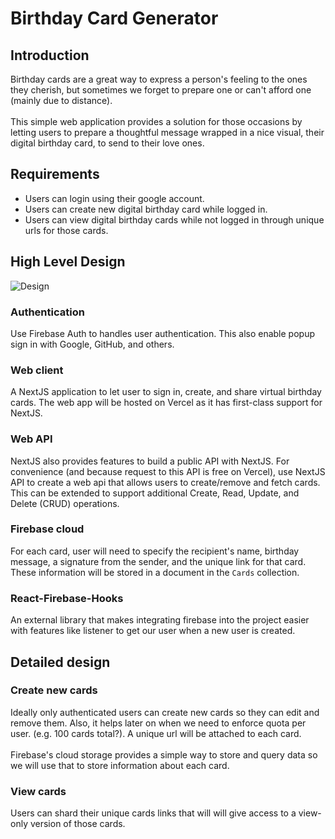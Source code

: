 # Birthday Card Generator

## Introduction
Birthday cards are a great way to express a person's
feeling to the ones they cherish, but sometimes we forget
to prepare one or can't afford one (mainly due to distance).
<br />
<br />
This simple web application provides a solution for those
occasions by letting users to prepare a thoughtful message
wrapped in a nice visual, their digital birthday card, to send
to their love ones.

## Requirements
- Users can login using their google account.
- Users can create new digital birthday card while logged in.
- Users can view digital birthday cards while not logged in through unique urls for those cards.

## High Level Design

![Design](graph.png)

### Authentication
Use Firebase Auth to handles user authentication.
This also enable popup sign in with Google, GitHub,
and others.

### Web client
A NextJS application to let user to sign in,
create, and share virtual birthday cards.
The web app will be hosted on Vercel as it
has first-class support for NextJS.

### Web API
NextJS also provides features to build
a public API with NextJS. For convenience
(and because request to this API is free
on Vercel),
use NextJS API to create a web api that
allows users to create/remove and fetch cards.
This can be extended to support additional
Create, Read, Update, and Delete (CRUD)
operations.

### Firebase cloud
For each card, user will need to specify the
recipient's name, birthday message, a signature
from the sender, and the unique link for that card. 
These information will be stored in a document in 
the `Cards` collection.

### React-Firebase-Hooks
An external library that makes integrating firebase
into the project easier with features like 
listener to get our user when a new user is created.

## Detailed design

### Create new cards
Ideally only authenticated users can create new cards
so they can edit and remove them. Also, it helps later on
when we need to enforce quota per user. (e.g. 100 cards total?).
A unique url will be attached to each card.
<br />
<br />
Firebase's cloud storage provides a simple way to store
and query data so we will use that to store information
about each card.

### View cards
Users can shard their unique cards links that will will
give access to a view-only version of those cards. 
